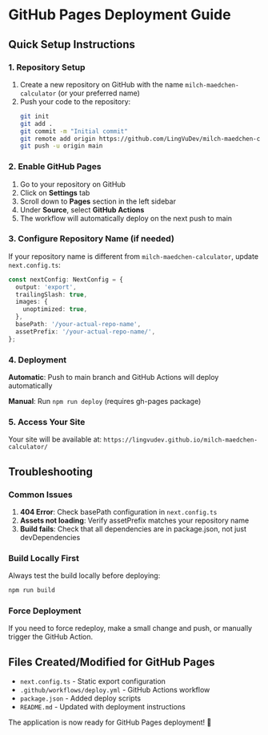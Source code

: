 # GitHub Pages Deployment Guide

## Quick Setup Instructions

### 1. Repository Setup

1. Create a new repository on GitHub with the name `milch-maedchen-calculator` (or your preferred name)
2. Push your code to the repository:
   ```bash
   git init
   git add .
   git commit -m "Initial commit"
   git remote add origin https://github.com/LingVuDev/milch-maedchen-calculator.git
   git push -u origin main
   ```

### 2. Enable GitHub Pages

1. Go to your repository on GitHub
2. Click on **Settings** tab
3. Scroll down to **Pages** section in the left sidebar
4. Under **Source**, select **GitHub Actions**
5. The workflow will automatically deploy on the next push to main

### 3. Configure Repository Name (if needed)

If your repository name is different from `milch-maedchen-calculator`, update `next.config.ts`:

```typescript
const nextConfig: NextConfig = {
  output: 'export',
  trailingSlash: true,
  images: {
    unoptimized: true,
  },
  basePath: '/your-actual-repo-name',
  assetPrefix: '/your-actual-repo-name/',
};
```

### 4. Deployment

**Automatic**: Push to main branch and GitHub Actions will deploy automatically

**Manual**: Run `npm run deploy` (requires gh-pages package)

### 5. Access Your Site

Your site will be available at:
`https://lingvudev.github.io/milch-maedchen-calculator/`

## Troubleshooting

### Common Issues

1. **404 Error**: Check basePath configuration in `next.config.ts`
2. **Assets not loading**: Verify assetPrefix matches your repository name
3. **Build fails**: Check that all dependencies are in package.json, not just devDependencies

### Build Locally First

Always test the build locally before deploying:
```bash
npm run build
```

### Force Deployment

If you need to force redeploy, make a small change and push, or manually trigger the GitHub Action.

## Files Created/Modified for GitHub Pages

- `next.config.ts` - Static export configuration
- `.github/workflows/deploy.yml` - GitHub Actions workflow
- `package.json` - Added deploy scripts
- `README.md` - Updated with deployment instructions

The application is now ready for GitHub Pages deployment! 🚀